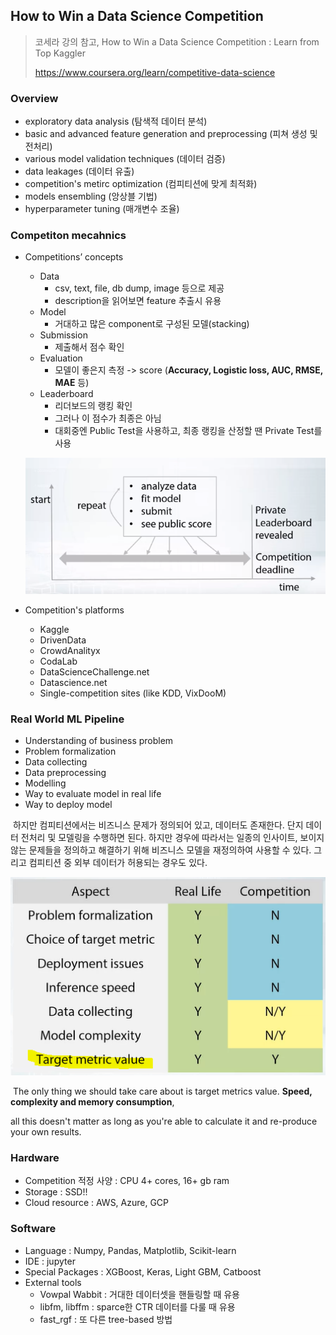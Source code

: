 ## How to Win a Data Science Competition

> 코세라 강의 참고, How to Win  a Data Science Competition : Learn from Top Kaggler
>
> https://www.coursera.org/learn/competitive-data-science



### Overview

- exploratory data analysis (탐색적 데이터 분석)
- basic and advanced feature generation and preprocessing (피쳐 생성 및 전처리)
- various model validation techniques (데이터 검증)
- data leakages (데이터 유출)
- competition's metirc optimization (컴피티션에 맞게 최적화)
- models ensembling (앙상블 기법)
- hyperparameter tuning (매개변수 조율)



### Competiton mecahnics

- Competitions’ concepts
  - Data
    - csv, text, file, db dump, image 등으로 제공
    - description을 읽어보면 feature 추출시 유용
  - Model
    - 거대하고 많은 component로 구성된 모델(stacking)
  - Submission
    - 제출해서 점수 확인
  - Evaluation
    - 모델이 좋은지 측정 -> score (**Accuracy, Logistic loss, AUC, RMSE, MAE** 등)
  - Leaderboard
    - 리더보드의 랭킹 확인
    - 그러나 이 점수가 최종은 아님
    - 대회중엔 Public Test을 사용하고, 최종 랭킹을 산정할 땐 Private Test를 사용
  
  ![image-20200709190520304](../../upload/image-20200709190520304.png)

- Competition's platforms
  - Kaggle
  - DrivenData
  - CrowdAnalityx
  - CodaLab
  - DataScienceChallenge.net
  - Datascience.net
  - Single-competition sites (like KDD, VixDooM)



### Real World ML Pipeline

- Understanding of business problem
- Problem formalization
- Data collecting
- Data preprocessing
- Modelling
- Way to evaluate model in real life
- Way to deploy model

​	하지만 컴피티션에서는 비즈니스 문제가 정의되어 있고, 데이터도 존재한다. 단지 데이터 전처리 및 모델링을 수행하면 된다. 하지만 경우에 따라서는 일종의 인사이트, 보이지 않는 문제들을 정의하고 해결하기 위해 비즈니스 모델을 재정의하여 사용할 수 있다. 그리고 컴피티션 중 외부 데이터가 허용되는 경우도 있다.

![image-20200709202009036](../../upload/image-20200709202009036.png)

​	The only thing we should take care about is target metrics value. **Speed, complexity and memory consumption**, 

all this doesn't matter as long as you're able to calculate it and re-produce your own results.





### Hardware

- Competition 적정 사양 : CPU 4+ cores, 16+ gb ram
- Storage : SSD!!
- Cloud resource : AWS, Azure, GCP



### Software

- Language : Numpy, Pandas, Matplotlib, Scikit-learn
- IDE : jupyter
- Special Packages : XGBoost, Keras, Light GBM, Catboost
- External tools
  - Vowpal Wabbit : 거대한 데이터셋을 핸들링할 때 유용
  - libfm, libffm : sparce한 CTR 데이터를 다룰 때 유용
  - fast_rgf : 또 다른 tree-based 방법

